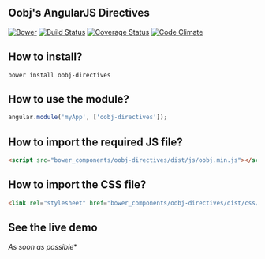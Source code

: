 ## Oobj's AngularJS Directives

[![Bower](https://img.shields.io/bower/v/oobj-directives.svg)](http://bower.io/search/?q=oobj-directives)
[![Build Status](https://travis-ci.org/oobj/oobj-directives.svg)](https://travis-ci.org/oobj/oobj-directives)
[![Coverage Status](https://coveralls.io/repos/oobj/oobj-directives/badge.svg?branch=master&service=github)](https://coveralls.io/github/oobj/oobj-directives?branch=master)
[![Code Climate](https://codeclimate.com/github/oobj/oobj-directives/badges/gpa.svg)](https://codeclimate.com/github/oobj/oobj-directives)

##  How to install?
```shell
bower install oobj-directives
```

## How to use the module?
```js
angular.module('myApp', ['oobj-directives']);
```

## How to import the required JS file?
```html
<script src="bower_components/oobj-directives/dist/js/oobj.min.js"></script>
```

## How to import the CSS file?
```html
<link rel="stylesheet" href="bower_components/oobj-directives/dist/css/oobj.min.css" />
```

## See the live demo
*As soon as possible*\*
